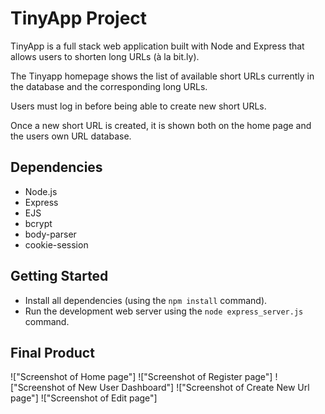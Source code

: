 # TinyApp Project

TinyApp is a full stack web application built with Node and Express that allows users to shorten long URLs (à la bit.ly).

The Tinyapp homepage shows the list of available short URLs currently in the database and the corresponding long URLs.

Users must log in before being able to create new short URLs.

Once a new short URL is created, it is shown both on the home page and the users own URL database.


## Dependencies

- Node.js
- Express
- EJS
- bcrypt
- body-parser
- cookie-session

## Getting Started

- Install all dependencies (using the `npm install` command).
- Run the development web server using the `node express_server.js` command.

## Final Product

!["Screenshot of Home page"]
!["Screenshot of Register page"]
!["Screenshot of New User Dashboard"]
!["Screenshot of Create New Url page"]
!["Screenshot of Edit page"]
